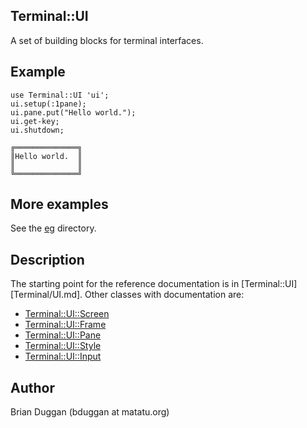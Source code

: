 ## Terminal::UI

A set of building blocks for terminal interfaces.

## Example

    use Terminal::UI 'ui';
    ui.setup(:1pane);
    ui.pane.put("Hello world.");
    ui.get-key;
    ui.shutdown;

    ╔══════════════╗
    ║Hello world.  ║
    ║              ║
    ╚══════════════╝

## More examples

See the [eg](eg/) directory.

## Description

The starting point for the reference documentation is
in [Terminal::UI][Terminal/UI.md].  Other classes
with documentation are:

* [Terminal::UI::Screen](lib/Terminal/UI/Screen.md)
* [Terminal::UI::Frame](lib/Terminal/UI/Frame.md)
* [Terminal::UI::Pane](lib/Terminal/UI/Pane.md)
* [Terminal::UI::Style](lib/Terminal/UI/Style.md)
* [Terminal::UI::Input](lib/Terminal/UI/Input.md)

## Author

Brian Duggan (bduggan at matatu.org)


